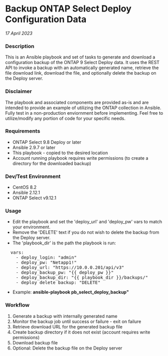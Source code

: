 # Backup ONTAP Select Deploy Configuration Data
_17 April 2023_

### Description
This is an Ansible playbook and set of tasks to generate and download a configuration backup of the ONTAP 9 Select Deploy data. It uses the REST API to invoke a backup with an automatically generated name, retrieve the file download link, download the file, and optionally delete the backup on the Deploy server.

### Disclaimer
The playbook and associated components are provided as-is and are intended to provide an example of utilizing the ONTAP collection in Ansible. Fully test in a non-production enviornment before implementing. Feel free to utilize/modify any portion of code for your specific needs.

### Requirements
* ONTAP Select 9.8 Deploy or later
* Ansible 2.9.7 or later
* This playbook - copied to the desired location
* Account running playbook requires write permissions (to create a directory for the downloaded backup)

### Dev/Test Environment
* CentOS 8.2
* Ansible 2.12.1
* ONTAP Select v9.12.1

### Usage
* Edit the playbook and set the 'deploy_url' and 'deploy_pw' vars to match your environment. 
* Remove the 'DELETE' text if you do not wish to delete the backup from the Deploy server.
* The 'playbook_dir' is the path the playbook is run:

<pre>
  vars:
    - deploy_login: "admin"
    - deploy_pw: "Netapp1!"
    - deploy_url: "https://10.0.0.201/api/v3"
    - deploy_backup_pw: "{{ deploy_pw }}"
    - deploy_backup_dir: "{{ playbook_dir }}/backups/"
    - deploy_delete_backup: "DELETE"
</pre>

* Example: **ansible-playbook pb_select_deploy_backup"**

### Workflow
1. Generate a backup with internally generated name
2. Monitor the backup job until success or failure - exit on failure
3. Retrieve download URL for the generated backup file
4. Create backup directory if it does not exist (account requires write permissions)
5. Download backup file
6. Optional: Delete the backup file on the Deploy server
